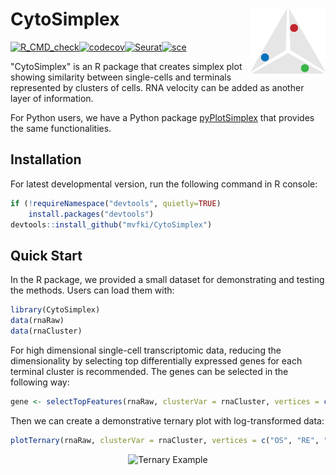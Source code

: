 # CytoSimplex <img src="man/figures/logo.png" align="right" width="120" />

[![R_CMD_check](https://github.com/mvfki/CytoSimplex/actions/workflows/R_CMD_check.yml/badge.svg?branch=main)](https://github.com/mvfki/CytoSimplex/actions/workflows/R_CMD_check.yml)[![codecov](https://codecov.io/gh/mvfki/CytoSimplex/branch/main/graph/badge.svg?token=AYU2AOE25I)](https://codecov.io/gh/mvfki/CytoSimplex)[![Seurat](https://img.shields.io/badge/Seurat-4.3.0-green)](https://cran.r-project.org/web/packages/Seurat/index.html)[![sce](https://img.shields.io/badge/SingleCellExperiment-1.22.0-green)](https://bioconductor.org/packages/release/bioc/html/SingleCellExperiment.html)

"CytoSimplex" is an R package that creates simplex plot showing similarity between single-cells and terminals represented by clusters of cells. RNA velocity can be added as another layer of information.

For Python users, we have a Python package [pyPlotSimplex](https://github.com/mvfki/pyPlotSimplex) that provides the same functionalities.

## Installation

For latest developmental version, run the following command in R console:

```R
if (!requireNamespace("devtools", quietly=TRUE)
    install.packages("devtools")
devtools::install_github("mvfki/CytoSimplex")
```

## Quick Start

In the R package, we provided a small dataset for demonstrating and testing the methods. Users can load them with:

```R
library(CytoSimplex)
data(rnaRaw)
data(rnaCluster)
```

For high dimensional single-cell transcriptomic data, reducing the dimensionality by selecting top differentially expressed genes for each terminal cluster is recommended. The genes can be selected in the following way:

```R
gene <- selectTopFeatures(rnaRaw, clusterVar = rnaCluster, vertices = c("OS", "RE", "CH"))
```

Then we can create a demonstrative ternary plot with log-transformed data:

```R
plotTernary(rnaRaw, clusterVar = rnaCluster, vertices = c("OS", "RE", "CH"), features = gene)
```
<p align="center">
  <img src="https://github.com/mvfki/CytoSimplex/raw/main/man/figures/ternary_example.png" alt="Ternary Example"/>
</p>
